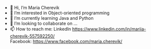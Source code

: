 - 👋 Hi, I’m Maria Cherevik
- 👀 I’m interested in Object-oriented programming
- 🌱 I’m currently learning Java and Python
- 💞️ I’m looking to collaborate on ...
- 📫 How to reach me: LinkedIn https://www.linkedin.com/in/mariia-cherevik-557592250/  
                       Facebook: https://www.facebook.com/maria.cherevik/

<!---
mcherevik/mcherevik is a ✨ special ✨ repository because its `README.md` (this file) appears on your GitHub profile.
You can click the Preview link to take a look at your changes.
--->

